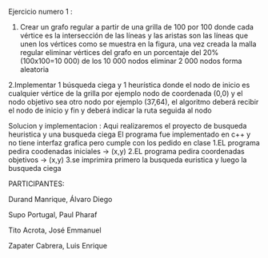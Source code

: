 Ejercicio numero 1 :
1. Crear un grafo regular a partir de una grilla de 100 por 100 donde cada vértice es la
intersección de las líneas y las aristas son las líneas que unen los vértices como se
muestra en la figura, una vez creada la malla regular eliminar vértices del grafo en un
porcentaje del 20% (100x100=10 000) de los 10 000 nodos eliminar 2 000 nodos
forma aleatoria

2.Implementar 1 búsqueda ciega y 1 heurística donde el nodo de inicio es cualquier
vértice de la grilla por ejemplo nodo de coordenada (0,0) y el nodo objetivo sea otro
nodo por ejemplo (37,64), el algoritmo deberá recibir el nodo de inicio y fin y deberá
indicar la ruta seguida al nodo

Solucion y implementacion :
Aqui realizaremos el proyecto de busqueda heuristica y una busqueda ciega
El programa fue implementado en c++ y no tiene interfaz grafica pero cumple con los pedido en clase
1.EL programa pedira coodenadas iniciales -> (x,y)
2.EL programa pedira coordenadas objetivos -> (x,y)
3.se imprimira primero la busqueda euristica y luego la busqueda ciega


PARTICIPANTES:

Durand Manrique, Álvaro Diego

Supo Portugal, Paul Pharaf

Tito Acrota, José Emmanuel

Zapater Cabrera, Luis Enrique

